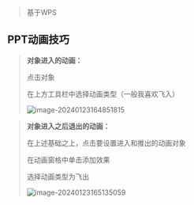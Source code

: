 > 基于WPS

## PPT动画技巧

> **对象进入的动画：**
>
> 点击对象
>
> 在上方工具栏中选择动画类型（一般我喜欢飞入）
>
> ![image-20240123164851815](C:\Users\10648\AppData\Roaming\Typora\typora-user-images\image-20240123164851815.png)

> **对象进入之后退出的动画：**
>
> 在上述基础之上，点击要设置进入和推出的动画对象
>
> 在动画窗格中单击添加效果
>
> 选择动画类型为飞出
>
> ![image-20240123165135059](C:\Users\10648\AppData\Roaming\Typora\typora-user-images\image-20240123165135059.png)